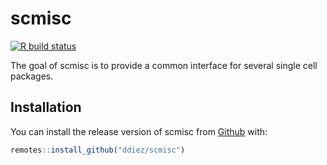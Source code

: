 
<!-- README.md is generated from README.Rmd. Please edit that file -->

# scmisc

<!-- badges: start -->

[![R build
status](https://github.com/ddiez/scmisc/workflows/R-CMD-check/badge.svg)](https://github.com/ddiez/scmisc/actions)
<!-- badges: end -->

The goal of scmisc is to provide a common interface for several single
cell packages.

## Installation

You can install the release version of scmisc from
[Github](https://github.com/ddiez/scmisc) with:

``` r
remotes::install_github("ddiez/scmisc")
```
